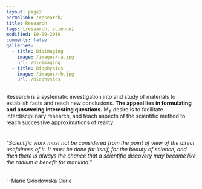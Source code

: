 ```yaml
---
layout: page3
permalink: /research/
title: Research
tags: [research, science]
modified: 10-09-2019
comments: false
galleries:
  - title: Bioimaging
    image: /images/ra.jpg
    url: /bioimaging
  - title: Biophysics
    image: /images/rb.jpg
    url: /biophysics
---
```


Research is a systematic investigation into and study of materials to establish facts and reach new conclusions. **The appeal lies in formulating and answering interesting questions.** My desire is to facilitate interdisciplinary research, and teach aspects of the scientific method to reach successive approximations of reality.
<br/>
<br/>


<h6>"Scientific work must not be considered from the point of view of the direct usefulness of it. It must be done for itself, for the beauty of science, and then there is always the chance that a scientific discovery may become like the radium a benefit for mankind."</h6>--Marie Skłodowska Curie
